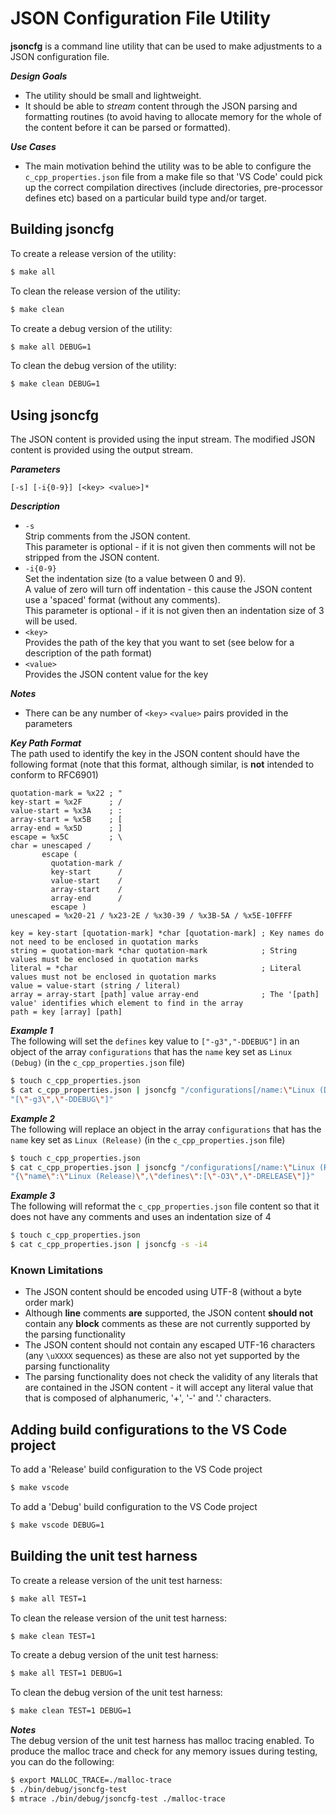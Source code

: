 # JSON Configuration File Utility

**jsoncfg** is a command line utility that can be used to make adjustments to a JSON configuration file.

***Design Goals***
- The utility should be small and lightweight.
- It should be able to *stream* content through the JSON parsing and formatting routines (to avoid having to allocate memory for the whole of the content before it can be parsed or formatted).

***Use Cases***
- The main motivation behind the utility was to be able to configure the `c_cpp_properties.json` file from a make file so that 'VS Code' could pick up the correct compilation directives (include directories, pre-processor defines etc) based on a particular build type and/or target.

## Building jsoncfg

To create a release version of the utility:

```bash
$ make all
```

To clean the release version of the utility:
```bash
$ make clean
```

To create a debug version of the utility:
```bash
$ make all DEBUG=1
```

To clean the debug version of the utility:
```bash
$ make clean DEBUG=1
```

## Using jsoncfg

The JSON content is provided using the input stream. The modified JSON content is provided using the output stream.

***Parameters***
```
[-s] [-i{0-9}] [<key> <value>]*
```

***Description***
- `-s`\
Strip comments from the JSON content.\
This parameter is optional - if it is not given then comments will not be stripped from the JSON content.
- `-i{0-9}`\
Set the indentation size (to a value between 0 and 9).\
A value of zero will turn off indentation - this cause the JSON content use a 'spaced' format (without any comments).\
This parameter is optional - if it is not given then an indentation size of 3 will be used.
- `<key>`\
Provides the path of the key that you want to set (see below for a description of the path format)
- `<value>`\
Provides the JSON content value for the key

***Notes***
- There can be any number of `<key>` `<value>` pairs provided in the parameters

***Key Path Format***\
The path used to identify the key in the JSON content should have the following format (note that this format, although similar, is **not** intended to conform to RFC6901)
```abnf
quotation-mark = %x22 ; "
key-start = %x2F      ; /
value-start = %x3A    ; :
array-start = %x5B    ; [
array-end = %x5D      ; ]
escape = %x5C         ; \
char = unescaped /
       escape (
         quotation-mark /
         key-start      /
         value-start    /
         array-start    /
         array-end      /
         escape )
unescaped = %x20-21 / %x23-2E / %x30-39 / %x3B-5A / %x5E-10FFFF

key = key-start [quotation-mark] *char [quotation-mark] ; Key names do not need to be enclosed in quotation marks
string = quotation-mark *char quotation-mark            ; String values must be enclosed in quotation marks
literal = *char                                         ; Literal values must not be enclosed in quotation marks
value = value-start (string / literal)
array = array-start [path] value array-end              ; The '[path] value' identifies which element to find in the array
path = key [array] [path]
```

***Example 1***\
The following will set the `defines` key value to `["-g3","-DDEBUG"]` in an object of the array `configurations` that has the `name` key set as `Linux (Debug)` (in the `c_cpp_properties.json` file)
```bash
$ touch c_cpp_properties.json
$ cat c_cpp_properties.json | jsoncfg "/configurations[/name:\"Linux (Debug)\"]/defines" \
"[\"-g3\",\"-DDEBUG\"]"
```

***Example 2***\
The following will replace an object in the array `configurations` that has the `name` key set as `Linux (Release)` (in the `c_cpp_properties.json` file)
```bash
$ touch c_cpp_properties.json
$ cat c_cpp_properties.json | jsoncfg "/configurations[/name:\"Linux (Release)\"]" \
"{\"name\":\"Linux (Release)\",\"defines\":[\"-O3\",\"-DRELEASE\"]}"
```

***Example 3***\
The following will reformat the `c_cpp_properties.json` file content so that it does not have any comments and uses an indentation size of 4
```bash
$ touch c_cpp_properties.json
$ cat c_cpp_properties.json | jsoncfg -s -i4
```

### Known Limitations

- The JSON content should be encoded using UTF-8 (without a byte order mark)
- Although **line** comments **are** supported, the JSON content **should not** contain any **block** comments as these are not currently supported by the parsing functionality
- The JSON content should not contain any escaped UTF-16 characters (any `\uXXXX` sequences) as these are also not yet supported by the parsing functionality
- The parsing functionality does not check the validity of any literals that are contained in the JSON content - it will accept any literal value that that is composed of alphanumeric, '+', '-' and '.' characters.

## Adding build configurations to the VS Code project

To add a 'Release' build configuration to the VS Code project
```bash
$ make vscode
```

To add a 'Debug' build configuration to the VS Code project
```bash
$ make vscode DEBUG=1
```

## Building the unit test harness

To create a release version of the unit test harness:
```bash
$ make all TEST=1
```

To clean the release version of the unit test harness:
```bash
$ make clean TEST=1
```

To create a debug version of the unit test harness:
```bash
$ make all TEST=1 DEBUG=1
```

To clean the debug version of the unit test harness:
```bash
$ make clean TEST=1 DEBUG=1
```

***Notes***\
The debug version of the unit test harness has malloc tracing enabled. To produce the malloc trace and check for any memory issues during testing, you can do the following:
```bash
$ export MALLOC_TRACE=./malloc-trace
$ ./bin/debug/jsoncfg-test
$ mtrace ./bin/debug/jsoncfg-test ./malloc-trace
```
